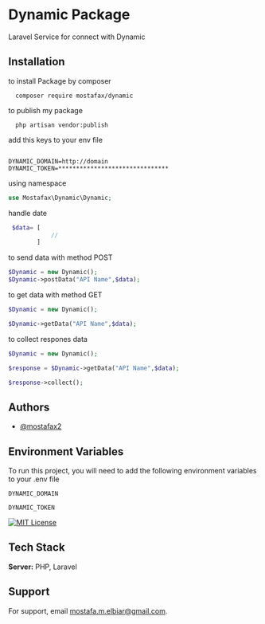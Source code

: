 
# Dynamic Package

Laravel Service for connect with Dynamic

 


## Installation



to install Package by composer

```composer
  composer require mostafax/dynamic
```

to publish my package

```composer
  php artisan vendor:publish 
```

add this keys to your env file

```env

DYNAMIC_DOMAIN=http://domain
DYNAMIC_TOKEN=*******************************
```

using namespace
```php
use Mostafax\Dynamic\Dynamic;
```
handle date
```php
 $data= [
            //
        ]
```
to send data with method POST
```php
$Dynamic = new Dynamic();
$Dynamic->postData("API Name",$data);
``` 

to get data with method GET
```php
$Dynamic = new Dynamic();

$Dynamic->getData("API Name",$data);
``` 
to collect respones data 

```php
$Dynamic = new Dynamic();

$response = $Dynamic->getData("API Name",$data);

$response->collect();

``` 




 
 
## Authors

- [@mostafax2](https://github.com/mostafax2)


## Environment Variables

To run this project, you will need to add the following environment variables to your .env file

`DYNAMIC_DOMAIN`

`DYNAMIC_TOKEN`


[![MIT License](https://img.shields.io/badge/License-MIT-green.svg)](LICENSE)
 
 
## Tech Stack
 

**Server:** PHP, Laravel


 

## Support

For support, email mostafa.m.elbiar@gmail.com.

